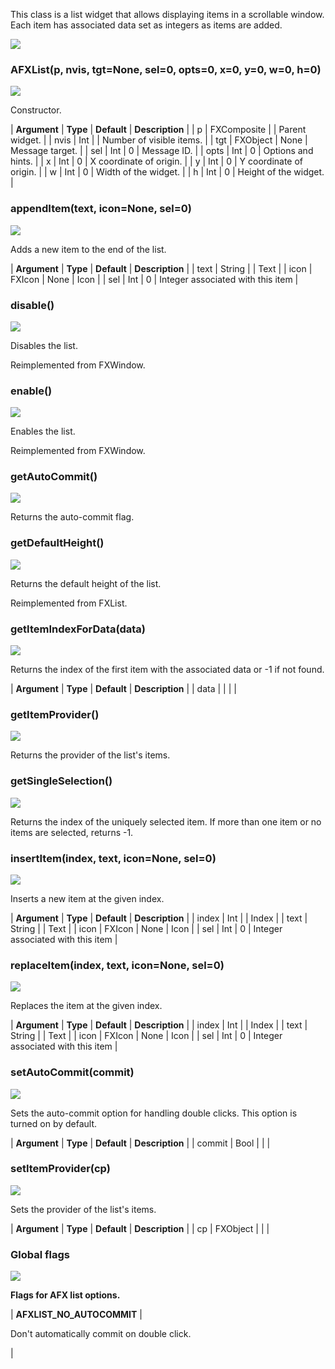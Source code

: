 This class is a list widget that allows displaying items in a scrollable window. Each item has associated data set as integers as items are added.

![](https://help.3ds.com/2023/English/DSSIMULIA_Established/SIMACAERefImages/gui-afxlist.png)

### AFXList(p, nvis, tgt=None, sel=0, opts=0, x=0, y=0, w=0, h=0)  
![](https://help.3ds.com/2023/English/DSSIMULIA_Established/IconsReference/butix_top_wline.png)

Constructor.

| **Argument** | **Type** | **Default** | **Description** |
| p | FXComposite |   | Parent widget. |
| nvis | Int |   | Number of visible items. |
| tgt | FXObject | None | Message target. |
| sel | Int | 0 | Message ID. |
| opts | Int | 0 | Options and hints. |
| x | Int | 0 | X coordinate of origin. |
| y | Int | 0 | Y coordinate of origin. |
| w | Int | 0 | Width of the widget. |
| h | Int | 0 | Height of the widget. |

### appendItem(text, icon=None, sel=0)  
![](https://help.3ds.com/2023/English/DSSIMULIA_Established/IconsReference/butix_top_wline.png)

Adds a new item to the end of the list.

| **Argument** | **Type** | **Default** | **Description** |
| text | String |   | Text |
| icon | FXIcon | None | Icon |
| sel | Int | 0 | Integer associated with this item |

### disable()  
![](https://help.3ds.com/2023/English/DSSIMULIA_Established/IconsReference/butix_top_wline.png)

Disables the list.

Reimplemented from FXWindow.

### enable()  
![](https://help.3ds.com/2023/English/DSSIMULIA_Established/IconsReference/butix_top_wline.png)

Enables the list.

Reimplemented from FXWindow.

### getAutoCommit()  
![](https://help.3ds.com/2023/English/DSSIMULIA_Established/IconsReference/butix_top_wline.png)

Returns the auto-commit flag.

### getDefaultHeight()  
![](https://help.3ds.com/2023/English/DSSIMULIA_Established/IconsReference/butix_top_wline.png)

Returns the default height of the list.

Reimplemented from FXList.

### getItemIndexForData(data)  
![](https://help.3ds.com/2023/English/DSSIMULIA_Established/IconsReference/butix_top_wline.png)

Returns the index of the first item with the associated data or -1 if not found.

| **Argument** | **Type** | **Default** | **Description** |
| data |   |   |   |

### getItemProvider()  
![](https://help.3ds.com/2023/English/DSSIMULIA_Established/IconsReference/butix_top_wline.png)

Returns the provider of the list's items.

### getSingleSelection()  
![](https://help.3ds.com/2023/English/DSSIMULIA_Established/IconsReference/butix_top_wline.png)

Returns the index of the uniquely selected item. If more than one item or no items are selected, returns -1.

### insertItem(index, text, icon=None, sel=0)  
![](https://help.3ds.com/2023/English/DSSIMULIA_Established/IconsReference/butix_top_wline.png)

Inserts a new item at the given index.

| **Argument** | **Type** | **Default** | **Description** |
| index | Int |   | Index |
| text | String |   | Text |
| icon | FXIcon | None | Icon |
| sel | Int | 0 | Integer associated with this item |

### replaceItem(index, text, icon=None, sel=0)  
![](https://help.3ds.com/2023/English/DSSIMULIA_Established/IconsReference/butix_top_wline.png)

Replaces the item at the given index.

| **Argument** | **Type** | **Default** | **Description** |
| index | Int |   | Index |
| text | String |   | Text |
| icon | FXIcon | None | Icon |
| sel | Int | 0 | Integer associated with this item |

### setAutoCommit(commit)  
![](https://help.3ds.com/2023/English/DSSIMULIA_Established/IconsReference/butix_top_wline.png)

Sets the auto-commit option for handling double clicks. This option is turned on by default.

| **Argument** | **Type** | **Default** | **Description** |
| commit | Bool |   |   |

### setItemProvider(cp)  
![](https://help.3ds.com/2023/English/DSSIMULIA_Established/IconsReference/butix_top_wline.png)

Sets the provider of the list's items.

| **Argument** | **Type** | **Default** | **Description** |
| cp | FXObject |   |   |

### Global flags  
![](https://help.3ds.com/2023/English/DSSIMULIA_Established/IconsReference/butix_top_wline.png)


**Flags for AFX list options.**

| **AFXLIST\_NO\_AUTOCOMMIT** | 

Don't automatically commit on double click.

 |